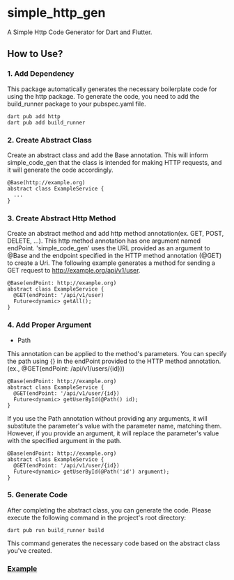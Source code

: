 # simple_http_gen

A Simple Http Code Generator for Dart and Flutter.

## How to Use?

### 1. Add Dependency

This package automatically generates the necessary boilerplate code for using the http package. To generate the code, you need to add the build_runner package to your pubspec.yaml file.

```
dart pub add http
dart pub add build_runner
```

### 2. Create Abstract Class

Create an abstract class and add the Base annotation. This will inform simple_code_gen that the class is intended for making HTTP requests, and it will generate the code accordingly.

```
@Base(http://example.org)
abstract class ExampleService {
  ...
}
```

### 3. Create Abstract Http Method

Create an abstract method and add http method annotation(ex. GET, POST, DELETE, ...). This http method annotation has one argument named endPoint. 'simple_code_gen' uses the URL provided as an argument to @Base and the endpoint specified in the HTTP method annotation (@GET) to create a Uri. The following example generates a method for sending a GET request to http://example.org/api/v1/user.


```
@Base(endPoint: http://example.org)
abstract class ExampleService {
  @GET(endPoint: '/api/v1/user)
  Future<dynamic> getAll();
}
```

### 4. Add Proper Argument

- Path

This annotation can be applied to the method's parameters. You can specify the path using {} in the endPoint provided to the HTTP method annotation. (ex., @GET(endPoint: /api/v1/users/{id}))

```
@Base(endPoint: http://example.org)
abstract class ExampleService {
  @GET(endPoint: '/api/v1/user/{id})
  Future<dynamic> getUserById(@Path() id);
}
```

If you use the Path annotation without providing any arguments, it will substitute the parameter's value with the parameter name, matching them. However, if you provide an argument, it will replace the parameter's value with the specified argument in the path.

```
@Base(endPoint: http://example.org)
abstract class ExampleService {
  @GET(endPoint: '/api/v1/user/{id})
  Future<dynamic> getUserById(@Path('id') argument);
}
```

### 5. Generate Code

After completing the abstract class, you can generate the code. Please execute the following command in the project's root directory:

```
dart pub run build_runner build
```

This command generates the necessary code based on the abstract class you've created.


### [Example](https://github.com/tjdwns5063/simple_http_gen/blob/main/example/example.dart)






